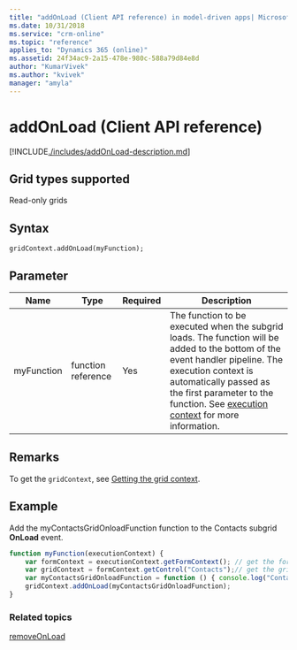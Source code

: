 ```yaml
---
title: "addOnLoad (Client API reference) in model-driven apps| MicrosoftDocs"
ms.date: 10/31/2018
ms.service: "crm-online"
ms.topic: "reference"
applies_to: "Dynamics 365 (online)"
ms.assetid: 24f34ac9-2a15-478e-980c-588a79d84e8d
author: "KumarVivek"
ms.author: "kvivek"
manager: "amyla"
---
```

# addOnLoad (Client API reference)



[!INCLUDE[./includes/addOnLoad-description.md](./includes/addOnLoad-description.md)]

## Grid types supported

Read-only grids

## Syntax

`gridContext.addOnLoad(myFunction);`

## Parameter

|Name|Type|Required|Description|
|--|--|--|--|
|myFunction|function reference|Yes|The function to be executed when the subgrid loads. The function will be added to the bottom of the event handler pipeline. The execution context is automatically passed as the first parameter to the function. See [execution context](../../../clientapi-execution-context.md) for more information.

## Remarks

To get the `gridContext`, see [Getting the grid context](../../grids.md#bkmk_gridcontext).

## Example

Add the myContactsGridOnloadFunction function to the Contacts subgrid **OnLoad** event.

```JavaScript
function myFunction(executionContext) {
    var formContext = executionContext.getFormContext(); // get the form context
    var gridContext = formContext.getControl("Contacts");// get the grid context
    var myContactsGridOnloadFunction = function () { console.log("Contacts Subgrid OnLoad event occurred") };
    gridContext.addOnLoad(myContactsGridOnloadFunction);
}
```

### Related topics

[removeOnLoad](removeOnLoad.md)




